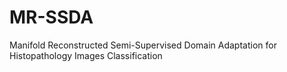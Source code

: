 # MR-SSDA
Manifold Reconstructed Semi-Supervised Domain Adaptation for Histopathology Images Classification
